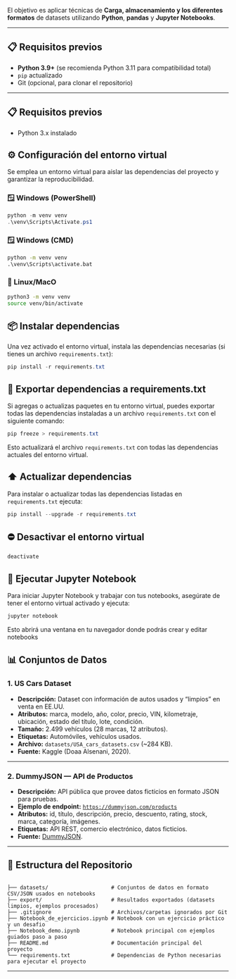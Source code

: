 El objetivo es aplicar técnicas de **Carga, almacenamiento y los diferentes formatos** de datasets utilizando **Python**, **pandas** y **Jupyter Notebooks**.  

---

## 📋 Requisitos previos

- **Python 3.9+** (se recomienda Python 3.11 para compatibilidad total)
- `pip` actualizado
- Git (opcional, para clonar el repositorio)

---

## 📋 Requisitos previos
- Python 3.x instalado

## ⚙️ Configuración del entorno virtual

Se emplea un entorno virtual para aislar las dependencias del proyecto y garantizar la reproducibilidad.


### 🪟 Windows (PowerShell)
```powershell
python -m venv venv
.\venv\Scripts\Activate.ps1
```

### 🪟 Windows (CMD)
```cmd
python -m venv venv
.\venv\Scripts\activate.bat
```

### 🐧 Linux/MacO
```bash
python3 -m venv venv
source venv/bin/activate
```

## 📦 Instalar dependencias

Una vez activado el entorno virtual, instala las dependencias necesarias (si tienes un archivo `requirements.txt`):

```powershell
pip install -r requirements.txt
```

## 🔁 Exportar dependencias a requirements.txt

Si agregas o actualizas paquetes en tu entorno virtual, puedes exportar todas las dependencias instaladas a un archivo `requirements.txt` con el siguiente comando:

```powershell
pip freeze > requirements.txt
```

Esto actualizará el archivo `requirements.txt` con todas las dependencias actuales del entorno virtual.

## ⬆️ Actualizar dependencias

Para instalar o actualizar todas las dependencias listadas en `requirements.txt` ejecuta:

```powershell
pip install --upgrade -r requirements.txt
```

## ⛔ Desactivar el entorno virtual

```powershell
deactivate
```



## 🚀 Ejecutar Jupyter Notebook

Para iniciar Jupyter Notebook y trabajar con tus notebooks, asegúrate de tener el entorno virtual activado y ejecuta:

```powershell
jupyter notebook
```

Esto abrirá una ventana en tu navegador donde podrás crear y editar notebooks



## 📊 Conjuntos de Datos

### 1. US Cars Dataset
- **Descripción:** Dataset con información de autos usados y “limpios” en venta en EE.UU.  
- **Atributos:** marca, modelo, año, color, precio, VIN, kilometraje, ubicación, estado del título, lote, condición.  
- **Tamaño:** 2.499 vehículos (28 marcas, 12 atributos).  
- **Etiquetas:** Automóviles, vehículos usados.  
- **Archivo:** `datasets/USA_cars_datasets.csv` (~284 KB).  
- **Fuente:** Kaggle (Doaa Alsenani, 2020).  

---

### 2. DummyJSON — API de Productos
- **Descripción:** API pública que provee datos ficticios en formato JSON para pruebas.  
- **Ejemplo de endpoint:** [`https://dummyjson.com/products`](https://dummyjson.com/products)  
- **Atributos:** id, título, descripción, precio, descuento, rating, stock, marca, categoría, imágenes.  
- **Etiquetas:** API REST, comercio electrónico, datos ficticios.  
- **Fuente:** [DummyJSON](https://dummyjson.com).  

---

## 📂 Estructura del Repositorio

```

├── datasets/                    # Conjuntos de datos en formato CSV/JSON usados en notebooks  
├── export/                      # Resultados exportados (datasets limpios, ejemplos procesados)  
├── .gitignore                   # Archivos/carpetas ignorados por Git  
├── Notebook_de_ejercicios.ipynb # Notebook con un ejercicio práctico y un desafio 
├── Notebook_demo.ipynb          # Notebook principal con ejemplos guiados paso a paso  
├── README.md                    # Documentación principal del proyecto  
└── requirements.txt             # Dependencias de Python necesarias para ejecutar el proyecto  
```

---